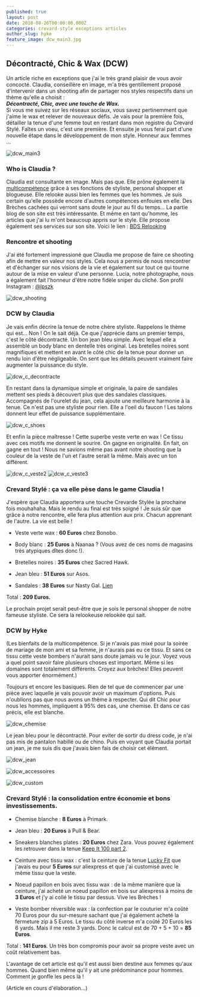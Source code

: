 ```yaml
---
published: true
layout: post
date: 2018-08-26T00:00:00.000Z
categories: crevard-style exceptions articles
author_slug: hyke
feature_image: dcw_main3.jpg
---
```

## Décontracté, Chic & Wax (DCW)

Un article riche en exceptions que j'ai le très grand plaisir de vous avoir concocté. Claudia, conseillère en image, m'a très gentillement proposé d'intervenir dans un shooting afin de partager nos styles respectifs dans un thème qu'elle a choisit :  
***Décontracté, Chic, avec une touche de Wax.***  
Si vous me suivez sur les réseaux sociaux, vous savez pertinemment que j'aime le wax et relever de nouveaux défis. Je vais pour la première fois, détailler la tenue d'une femme tout en restant dans mon registre du Crevard Stylé. Faîtes un voeu, c'est une première. Et ensuite je vous ferai part d'une nouvelle étape dans le développement de mon style. Honneur aux femmes ... 

![dcw_main3]({{site.url}}/{{site.baseurl}}img/dcw_main3.jpg)

### Who is Claudia ?

Claudia est consultante en image. Mais pas que. Elle prône également la [multicompétence](http://www.crevardstyle.com/La-Chance-Selon-Hyke-part-2) grâce à ses fonctions de styliste, personal shopper et blogueuse. Elle relooke aussi bien les femmes que les hommes. Je suis certain qu'elle possède encore d'autres compétences enfouies en elle. Des Brèches cachées qui verront sans doute le jour au fil du temps... La partie blog de son site est très intéressante. Et même en tant qu'homme, les articles que j'ai lu m'ont beaucoup appris sur le style. Elle propose également ses services sur son site. Voici le lien : [BDS Relooking](https://www.bds-relooking.com) 

### Rencontre et shooting

J'ai été fortement impressioné que Claudia me propose de faire ce shooting afin de mettre en valeur nos styles. Cela nous a permis de nous rencontrer et d'échanger sur nos visions de la vie et également sur tout ce qui tourne autour de la mise en valeur d'une personne. Lucia, notre photographe, nous a également fait l'honneur d'être notre fidèle sniper du cliché. Son profil Instagram : [@lpszk](https://www.instagram.com/lpszk)

![dcw_shooting]({{site.url}}/{{site.baseurl}}img/dcw_shooting.jpg)

### DCW by Claudia

Je vais enfin décrire la tenue de notre chère styliste. Rappelons le thème qui est... Non ! On le sait déjà. Ce que j'apprécie dans un premier temps, c'est le côté décontracté. Un bon jean bleu simple. Avec lequel elle a assemblé un body blanc en dentelle très original. Les bretelles noires sont magnifiques et mettent en avant le côté chic de la tenue pour donner un rendu loin d'être négligeable. On sent que les détails peuvent vraiment faire augmenter la puissance du style.

![dcw_c_decontracte]({{site.url}}/{{site.baseurl}}img/dcw_c_decontracte.jpg)

En restant dans la dynamique simple et originale, la paire de sandales mettent ses pieds à découvert plus que des sandales classiques. Accompagnés de l'ourelet du jean, cela ajoute une meilleure harmonie à la tenue. Ce n'est pas une styliste pour rien. Elle a l'oeil du faucon ! Les talons donnent leur effet de puissance supplémentaire.

![dcw_c_shoes]({{site.url}}/{{site.baseurl}}img/dcw_c_shoes.jpg)

Et enfin la pièce maîtresse ! Cette superbe veste verte en wax ! Ce tissu avec ces motifs me donnent le sourire. On gagne en originalité. En fait, on gagne en tout ! Nous ne savions même pas avant notre shooting que la couleur de la veste de l'un et l'autre serait la même. Mais avec un ton différent.

![dcw_c_veste2]({{site.url}}/{{site.baseurl}}img/dcw_c_veste2.jpg)
![dcw_c_veste3]({{site.url}}/{{site.baseurl}}img/dcw_c_veste3.jpg)

### Crevard Stylé : ça va elle pèse dans le game Claudia !

J'espère que Claudia apportera une touche Crevarde Stylée la prochaine fois mouhahaha. Mais le rendu au final est très soigné ! Je suis sûr que grâce à notre rencontre, elle fera plus attention aux prix. Chacun apprenant de l'autre. La vie est belle !

* Veste verte wax : **60 Euros** chez Bonobo.

* Body blanc : **25 Euros** à Naanaa ? (Vous avez de ces noms de magasins très atypiques dîtes donc !).

* Bretelles noires : **35 Euros** chez Sacred Hawk.

* Jean bleu : **51 Euros** sur Asos.

* Sandales : **38 Euros** sur Nasty Gal. [Lien](https://www.nastygal.com/eu/loud-and-clear-heel/AGG89851.html)

Total : **209 Euros.**  

Le prochain projet serait peut-être que je sois le personal shopper de notre fameuse styliste. Ce sera la relookeuse relookée qui sait.  

### DCW by Hyke

(Les bienfaits de la multicompétence. Si je n'avais pas mixé pour la soirée de mariage de mon ami et sa femme, je n'aurais pas eu ce tissu. Et sans ce tissu cette veste bombers n'aurait sans doute jamais vu le jour. Voyez vous a quel point savoir faire plusieurs choses est important. Même si les domaines sont totalement différents. Croyez aux brèches! Elles peuvent vous apporter énormément.) 

Toujours et encore les basiques. Rien de tel que de commencer par une pièce avec laquelle je vais pouvoir avoir un maximum d'options. Puis n'oublions pas que nous avons un thème à respecter. Qui dit Chic pour nous les hommes, impliquent à 95% des cas, une chemise. Et dans ce cas précis, elle est blanche.

![dcw_chemise]({{site.url}}/{{site.baseurl}}img/dcw_chemise.jpg)

Le jean bleu pour le décontracté. Pour eviter de sortir du dress code, je n'ai pas mis de pantalon habillé ou de chino. Puis en voyant que Claudia portait un jean, je me suis dis que j'avais bien fais de choisir cet élément.

![dcw_jean]({{site.url}}/{{site.baseurl}}img/dcw_jean.jpg)



![dcw_accessoires]({{site.url}}/{{site.baseurl}}img/dcw_accessoires.jpg)

![dcw_custom]({{site.url}}/{{site.baseurl}}img/dcw_custom.jpg)

### Crevard Stylé : la consolidation entre économie et bons investissements.

* Chemise blanche : **8 Euros** à Primark.

* Jean bleu : **20 Euros** à Pull & Bear.

* Sneakers blanches plates : **20 Euros** chez Zara. Vous pouvez également les retrouver dans la tenue [Keep It 100 part 2](http://www.crevardstyle.com/Keep-It-100-part-2).

* Ceinture avec tissu wax : c'est la ceinture de la tenue [Lucky Fit](http://www.crevardstyle.com/Lucky-Fit) que j'avais eu pour **5 Euros** sur aliexpress et que j'ai customisé avec le même tissu que la veste.

* Noeud papillon en bois avec tissu wax : de la même manière que la ceinture, j'ai acheté un noeud papillon en bois sur aliexpress à moins de **3 Euros** et j'y ai collé le tissu par dessus. Vive les Brèches !

* Veste bomber réversible wax : la confection par le couturier m'a coûté 70 Euros pour du sur-mesure sachant que j'ai également acheté la fermeture zip à 5 Euros. Le tissu du côté inverse m'a coûté 20 Euros les 6 yards. Mais il me reste 3 yards. Donc le calcul est de 70 + 5 + 10 = **85 Euros**.

Total : **141 Euros**. Un très bon compromis pour avoir sa propre veste avec un coût relativement bas. 

L'avantage de cet article est qu'il est aussi bien destiné aux femmes qu'aux hommes. Quand bien même qu'il y ait une prédominance pour hommes. Comment je gonfle les pecs là ! 

(Article en cours d'élaboration...)
